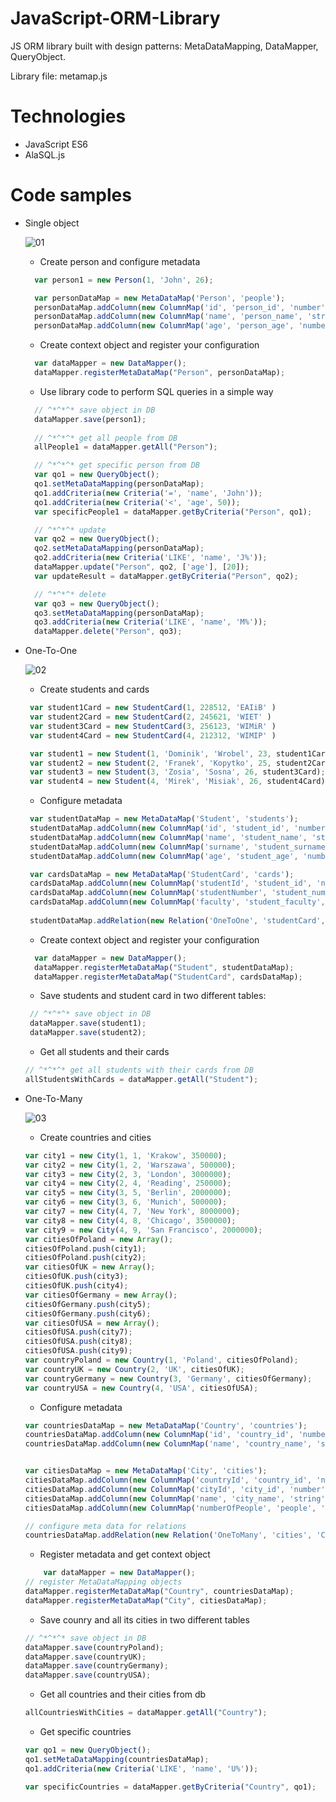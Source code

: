 # JavaScript-ORM-Library
JS ORM library built with design patterns: MetaDataMapping, DataMapper, QueryObject.

Library file: metamap.js

# Technologies
  + JavaScript ES6
  + AlaSQL.js
  
# Code samples
  + Single object
  
    ![01](https://user-images.githubusercontent.com/37666186/73739556-bd73ff00-4746-11ea-8db0-ed19381827c8.PNG)
    - Create person and configure metadata
    ```javascript
      var person1 = new Person(1, 'John', 26);

      var personDataMap = new MetaDataMap('Person', 'people');
      personDataMap.addColumn(new ColumnMap('id', 'person_id', 'number'));
      personDataMap.addColumn(new ColumnMap('name', 'person_name', 'string'));
      personDataMap.addColumn(new ColumnMap('age', 'person_age', 'number'));
      ```
    - Create context object and register your configuration
    ```javascript
      var dataMapper = new DataMapper();
      dataMapper.registerMetaDataMap("Person", personDataMap);
    ```
    - Use library code to perform SQL queries in a simple way
    ```javascript
      // ^*^*^* save object in DB
      dataMapper.save(person1);
      
      // ^*^*^* get all people from DB
      allPeople1 = dataMapper.getAll("Person");

      // ^*^*^* get specific person from DB
      var qo1 = new QueryObject();
      qo1.setMetaDataMapping(personDataMap);
      qo1.addCriteria(new Criteria('=', 'name', 'John'));
      qo1.addCriteria(new Criteria('<', 'age', 50));
      var specificPeople1 = dataMapper.getByCriteria("Person", qo1);

      // ^*^*^* update 
      var qo2 = new QueryObject();
      qo2.setMetaDataMapping(personDataMap);
      qo2.addCriteria(new Criteria('LIKE', 'name', 'J%'));
      dataMapper.update("Person", qo2, ['age'], [20]);
      var updateResult = dataMapper.getByCriteria("Person", qo2);

      // ^*^*^* delete
      var qo3 = new QueryObject();
      qo3.setMetaDataMapping(personDataMap);
      qo3.addCriteria(new Criteria('LIKE', 'name', 'M%'));
      dataMapper.delete("Person", qo3);
    ```
 + One-To-One
   
   ![02](https://user-images.githubusercontent.com/37666186/73740620-c9f95700-4748-11ea-92ac-e0151dfdd493.PNG)
      - Create students and cards
      
     ```javascript
      var student1Card = new StudentCard(1, 228512, 'EAIiB' )
      var student2Card = new StudentCard(2, 245621, 'WIET' )
      var student3Card = new StudentCard(3, 256123, 'WIMiR' )
      var student4Card = new StudentCard(4, 212312, 'WIMIP' )

      var student1 = new Student(1, 'Dominik', 'Wrobel', 23, student1Card);
      var student2 = new Student(2, 'Franek', 'Kopytko', 25, student2Card);
      var student3 = new Student(3, 'Zosia', 'Sosna', 26, student3Card);
      var student4 = new Student(4, 'Mirek', 'Misiak', 26, student4Card);
     ```
      
      - Configure metadata
      
     ```javascript
      var studentDataMap = new MetaDataMap('Student', 'students');
      studentDataMap.addColumn(new ColumnMap('id', 'student_id', 'number'));
      studentDataMap.addColumn(new ColumnMap('name', 'student_name', 'string'));
      studentDataMap.addColumn(new ColumnMap('surname', 'student_surname', 'string'));
      studentDataMap.addColumn(new ColumnMap('age', 'student_age', 'number'));

      var cardsDataMap = new MetaDataMap('StudentCard', 'cards');
      cardsDataMap.addColumn(new ColumnMap('studentId', 'student_id', 'number'));
      cardsDataMap.addColumn(new ColumnMap('studentNumber', 'student_number', 'number'));
      cardsDataMap.addColumn(new ColumnMap('faculty', 'student_faculty', 'string'));
      
      studentDataMap.addRelation(new Relation('OneToOne', 'studentCard', 'StudentCard', 'studentId', 'id'));
     ```
     
     - Create context object and register your configuration
    ```javascript
      var dataMapper = new DataMapper();
      dataMapper.registerMetaDataMap("Student", studentDataMap);
      dataMapper.registerMetaDataMap("StudentCard", cardsDataMap);
     ```
     
     - Save students and student card in two different tables: 
     ```javascript
      // ^*^*^* save object in DB
      dataMapper.save(student1);
      dataMapper.save(student2);
     ```
     
     - Get all students and their cards
     ```javascript
     // ^*^*^* get all students with their cards from DB
     allStudentsWithCards = dataMapper.getAll("Student");
     ```
     
+ One-To-Many

  ![03](https://user-images.githubusercontent.com/37666186/73741191-05e0ec00-474a-11ea-91eb-5b32508967e8.PNG)
  
    - Create countries and cities
    ```javascript
    var city1 = new City(1, 1, 'Krakow', 350000);
    var city2 = new City(1, 2, 'Warszawa', 500000);
    var city3 = new City(2, 3, 'London', 3000000);
    var city4 = new City(2, 4, 'Reading', 250000);
    var city5 = new City(3, 5, 'Berlin', 2000000);
    var city6 = new City(3, 6, 'Munich', 500000);
    var city7 = new City(4, 7, 'New York', 8000000);
    var city8 = new City(4, 8, 'Chicago', 3500000);
    var city9 = new City(4, 9, 'San Francisco', 2000000);
    var citiesOfPoland = new Array();
    citiesOfPoland.push(city1);
    citiesOfPoland.push(city2);
    var citiesOfUK = new Array();
    citiesOfUK.push(city3);
    citiesOfUK.push(city4);
    var citiesOfGermany = new Array();
    citiesOfGermany.push(city5);
    citiesOfGermany.push(city6);
    var citiesOfUSA = new Array();
    citiesOfUSA.push(city7);
    citiesOfUSA.push(city8);
    citiesOfUSA.push(city9);
    var countryPoland = new Country(1, 'Poland', citiesOfPoland);
    var countryUK = new Country(2, 'UK', citiesOfUK);
    var countryGermany = new Country(3, 'Germany', citiesOfGermany);
    var countryUSA = new Country(4, 'USA', citiesOfUSA);
    ```
    
    - Configure metadata
    ```javascript
    var countriesDataMap = new MetaDataMap('Country', 'countries');
    countriesDataMap.addColumn(new ColumnMap('id', 'country_id', 'number'));
    countriesDataMap.addColumn(new ColumnMap('name', 'country_name', 'string'));


    var citiesDataMap = new MetaDataMap('City', 'cities');
    citiesDataMap.addColumn(new ColumnMap('countryId', 'country_id', 'number'));
    citiesDataMap.addColumn(new ColumnMap('cityId', 'city_id', 'number'));
    citiesDataMap.addColumn(new ColumnMap('name', 'city_name', 'string'));
    citiesDataMap.addColumn(new ColumnMap('numberOfPeople', 'people', 'number'));

    // configure meta data for relations
    countriesDataMap.addRelation(new Relation('OneToMany', 'cities', 'City', 'countryId', 'id'));
    ```
    
    - Register metadata and  get context object
    ```javascript
        var dataMapper = new DataMapper();
    // register MetaDataMapping objects
    dataMapper.registerMetaDataMap("Country", countriesDataMap);
    dataMapper.registerMetaDataMap("City", citiesDataMap);
    ``` 
    
    - Save counry and all its cities in two different tables
    ```javascript
    // ^*^*^* save object in DB
    dataMapper.save(countryPoland);
    dataMapper.save(countryUK);
    dataMapper.save(countryGermany);
    dataMapper.save(countryUSA);
    ``` 
    
    - Get all countries and their cities from db
    ```javascript
    allCountriesWithCities = dataMapper.getAll("Country");
    ```
    - Get specific countries
    ```javascript
    var qo1 = new QueryObject();
    qo1.setMetaDataMapping(countriesDataMap);
    qo1.addCriteria(new Criteria('LIKE', 'name', 'U%'));
    
    var specificCountries = dataMapper.getByCriteria("Country", qo1);
    ```
    
